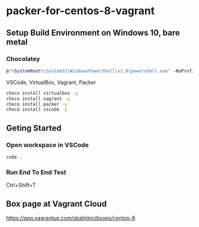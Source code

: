 # packer-for-centos-8-vagrant

## Setup Build Environment on Windows 10, bare metal

### Chocolatey

```cmd
@"%SystemRoot%\System32\WindowsPowerShell\v1.0\powershell.exe" -NoProfile -InputFormat None -ExecutionPolicy Bypass -Command "[System.Net.ServicePointManager]::SecurityProtocol = 3072; iex ((New-Object System.Net.WebClient).DownloadString('https://chocolatey.org/install.ps1'))" && SET "PATH=%PATH%;%ALLUSERSPROFILE%\chocolatey\bin"
```

VSCode, VirtualBox, Vagrant, Packer
```cmd
choco install virtualbox -y
choco install vagrant -y
choco install packer -y
choco install vscode -y
```

## Geting Started

### Open workspace in VSCode

```cmd
code .
```

### Run End To End Test

Ctrl+Shift+T

## Box page at Vagrant Cloud

https://app.vagrantup.com/skalinkin/boxes/centos-8